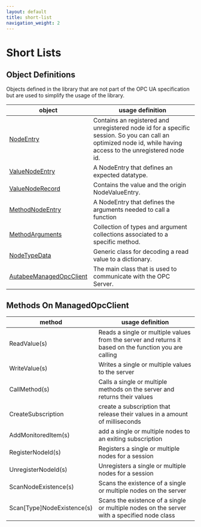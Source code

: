 ```yaml
---
layout: default
title: short-list
navigation_weight: 2
---
```


# Short Lists

## Object Definitions
Objects defined in the library that are not part of the OPC UA specification but are used to simplify the usage of the library.


| object | usage definition   | 
| --- | --- | 
| [NodeEntry](https://github.com/Autabee/Autabee.OpcCommunication/blob/main/src/ManagedOpcClient/ManagedNode/NodeEntry.cs) | Contains an registered and unregistered node id for a specific session. So you can call an optimized node id, while having access to the unregistered node id. |
| [ValueNodeEntry](https://github.com/Autabee/Autabee.OpcCommunication/blob/main/src/ManagedOpcClient/ManagedNode/ValueNodeEntry.cs) | A NodeEntry that defines an expected datatype. |
| [ValueNodeRecord](https://github.com/Autabee/Autabee.OpcCommunication/blob/main/src/ManagedOpcClient/ManagedNode/ValueNodeRecord.cs) | Contains the value and the origin NodeValueEntry. |
| [MethodNodeEntry](https://github.com/Autabee/Autabee.OpcCommunication/blob/main/src/ManagedOpcClient/ManagedNode/MethodNodeEntry.cs) | A NodeEntry that defines the arguments needed to call a function |
| [MethodArguments](https://github.com/Autabee/Autabee.OpcCommunication/blob/main/src/ManagedOpcClient/ManagedNode/MethodArguments.cs) | Collection of types and argument collections associated to a specific method. |
| [NodeTypeData](https://github.com/Autabee/Autabee.OpcCommunication/blob/main/src/ManagedOpcClient/ManagedNode/NodeTypeData.cs) | Generic class for decoding a read value to a dictionary. |
| [AutabeeManagedOpcClient](https://github.com/Autabee/Autabee.OpcCommunication/blob/main/src/ManagedOpcClient/AutabeeManagedOpcClient.cs)| The main class that is used to communicate with the OPC Server. |

## Methods On ManagedOpcClient

| method | usage definition   |
| --- | --- |
| ReadValue(s) | Reads a single or multiple values from the server and returns it based on the function you are calling |
| WriteValue(s) | Writes a single or multiple values to the server |
| CallMethod(s) | Calls a single or multiple methods on the server and returns their values |
| CreateSubscription | create a subscription that release their values in a amount of milliseconds |
| AddMonitoredItem(s) | add a single or multiple nodes to an exiting subscription |
| RegisterNodeId(s) | Registers a single or multiple nodes for a session |
| UnregisterNodeId(s) | Unregisters a single or multiple nodes for a session |
| ScanNodeExistence(s) | Scans the existence of a single or multiple nodes on the server |
| Scan[Type]NodeExistence(s) | Scans the existence of a single or multiple nodes on the server with a specified node class |

